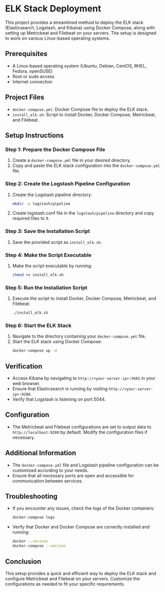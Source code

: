 # ELK Stack Deployment

This project provides a streamlined method to deploy the ELK stack (Elasticsearch, Logstash, and Kibana) using Docker Compose, along with setting up Metricbeat and Filebeat on your servers. The setup is designed to work on various Linux-based operating systems.

## Prerequisites

- A Linux-based operating system (Ubuntu, Debian, CentOS, RHEL, Fedora, openSUSE)
- Root or sudo access
- Internet connection

## Project Files

- `docker-compose.yml`: Docker Compose file to deploy the ELK stack.
- `install_elk.sh`: Script to install Docker, Docker Compose, Metricbeat, and Filebeat.

## Setup Instructions

### Step 1: Prepare the Docker Compose File

1. Create a `docker-compose.yml` file in your desired directory.
2. Copy and paste the ELK stack configuration into the `docker-compose.yml` file.

### Step 2: Create the Logstash Pipeline Configuration

1. Create the Logstash pipeline directory:
    ```bash
    mkdir -p logstash/pipeline
    ```

2. Create logstash.conf file in the `logstash/pipeline` directory and copy required files to it.

### Step 3: Save the Installation Script

1. Save the provided script as `install_elk.sh`.

### Step 4: Make the Script Executable

1. Make the script executable by running:
    ```bash
    chmod +x install_elk.sh
    ```

### Step 5: Run the Installation Script

1. Execute the script to install Docker, Docker Compose, Metricbeat, and Filebeat:
    ```bash
    ./install_elk.sh
    ```

### Step 6: Start the ELK Stack

1. Navigate to the directory containing your `docker-compose.yml` file.
2. Start the ELK stack using Docker Compose:
    ```bash
    docker-compose up -d
    ```

## Verification

- Access Kibana by navigating to `http://<your-server-ip>:5601` in your web browser.
- Ensure that Elasticsearch is running by visiting `http://<your-server-ip>:9200`.
- Verify that Logstash is listening on port 5044.

## Configuration

- The Metricbeat and Filebeat configurations are set to output data to `http://localhost:9200` by default. Modify the configuration files if necessary.

## Additional Information

- The `docker-compose.yml` file and Logstash pipeline configuration can be customized according to your needs.
- Ensure that all necessary ports are open and accessible for communication between services.

## Troubleshooting

- If you encounter any issues, check the logs of the Docker containers:
    ```bash
    docker-compose logs
    ```

- Verify that Docker and Docker Compose are correctly installed and running:
    ```bash
    docker --version
    docker-compose --version
    ```

## Conclusion

This setup provides a quick and efficient way to deploy the ELK stack and configure Metricbeat and Filebeat on your servers. Customize the configurations as needed to fit your specific requirements.
